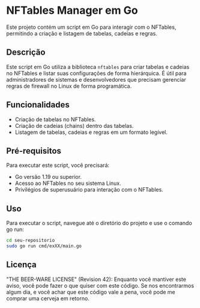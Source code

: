 # NFTables Manager em Go

Este projeto contém um script em Go para interagir com o NFTables, permitindo a criação e listagem de tabelas, cadeias e regras.

## Descrição

Este script em Go utiliza a biblioteca `nftables` para criar tabelas e cadeias no NFTables e listar suas configurações de forma hierárquica. É útil para administradores de sistemas e desenvolvedores que precisam gerenciar regras de firewall no Linux de forma programática.

## Funcionalidades

- Criação de tabelas no NFTables.
- Criação de cadeias (chains) dentro das tabelas.
- Listagem de tabelas, cadeias e regras em um formato legível.

## Pré-requisitos

Para executar este script, você precisará:

- Go versão 1.19 ou superior.
- Acesso ao NFTables no seu sistema Linux.
- Privilégios de superusuário para interação com o NFTables.

## Uso
Para executar o script, navegue até o diretório do projeto e use o comando go run:

```bash
cd seu-repositorio
sudo go run cmd/exXX/main.go
```

## Licença
"THE BEER-WARE LICENSE" (Revision 42):
Enquanto você mantiver este aviso, você pode fazer o que quiser com este código. Se nos encontrarmos algum dia, e você achar que este código vale a pena, você pode me comprar uma cerveja em retorno.